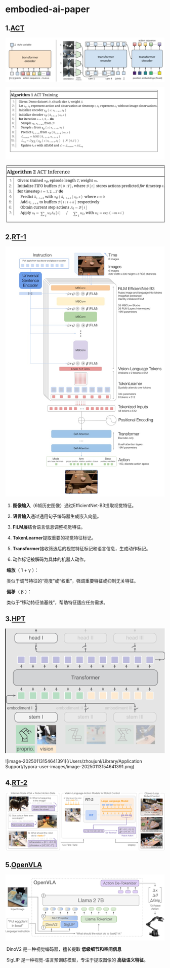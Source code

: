 # embodied-ai-paper

## 1.[ACT](https://ar5iv.labs.arxiv.org/html/2304.13705?_immersive_translate_auto_translate=1)

![image-20250113135610693](./pictures/image1.jpg)

![image-20250113151528072](./pictures/image-1.1.jpg)



![image-20250113151544174](./pictures/image-1.2.jpg)

## 2.[RT-1](https://arxiv.org/html/2212.06817?_immersive_translate_auto_translate=1)

![image-20250113152257557](./pictures/image2.jpg)

1.	**图像输入**（6帧历史图像）通过EfficientNet-B3提取视觉特征。

2. **语言输入**通过通用句子编码器生成嵌入向量。

3. **FiLM层**结合语言信息调整视觉特征。

4. **TokenLearner**提取重要的视觉特征标记。

5. **Transformer**接收筛选后的视觉特征标记和语言信息，生成动作标记。

6. 动作标记被解码为具体的机器人动作。

​	**缩放**（ 1 +  γ ）：

​	类似于调节特征的“亮度”或“权重”，强调重要特征或抑制无关特征。

​	**偏移**（ β ）：

​	类似于“移动特征值基线”，帮助特征适应任务需求。



## 3.[HPT](https://arxiv.org/html/2409.20537?_immersive_translate_auto_translate=1)

![image-20250113154317716](./pictures/image3.jpg)

![image-20250113154641391](/Users/zhoujunl/Library/Application Support/typora-user-images/image-20250113154641391.png)



## 4.[RT-2](https://ar5iv.labs.arxiv.org/html/2307.15818?_immersive_translate_auto_translate=1)

![image-20250113160933481](./pictures/image4.jpg)



## 5.[OpenVLA](https://arxiv.org/html/2406.09246?_immersive_translate_auto_translate=1)

![image-20250113161546765](./pictures/image5.jpg)

​	DinoV2 是一种视觉编码器，擅长提取 **低级细节和空间信息**

​    SigLIP 是一种视觉-语言预训练模型，专注于提取图像的 **高级语义特征**。

